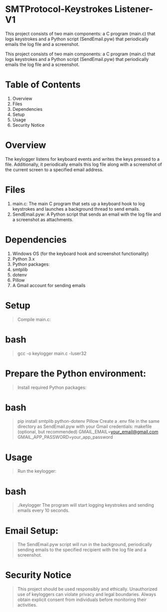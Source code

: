 # SMTProtocol-Keystrokes Listener-V1
This project consists of two main components: a C program (main.c) that logs keystrokes and a Python script (SendEmail.pyw) that periodically emails the log file and a screenshot.

This project consists of two main components: a C program (main.c) that logs keystrokes and a Python script (SendEmail.pyw) that periodically emails the log file and a screenshot.

# Table of Contents
1. Overview
2. Files
3. Dependencies
4. Setup
5. Usage
6. Security Notice
# Overview
The keylogger listens for keyboard events and writes the keys pressed to a file. Additionally, it periodically emails this log file along with a screenshot of the current screen to a specified email address.

# Files
1. main.c: The main C program that sets up a keyboard hook to log keystrokes and launches a background thread to send emails.
2. SendEmail.pyw: A Python script that sends an email with the log file and a screenshot as attachments.
# Dependencies
1. Windows OS (for the keyboard hook and screenshot functionality)
2. Python 3.x
3. Python packages:
4. smtplib
5. dotenv
6. Pillow
7. A Gmail account for sending emails
   
# Setup
> Compile main.c:

# bash
> gcc -o keylogger main.c -luser32
# Prepare the Python environment:
> Install required Python packages:
# bash
> pip install smtplib python-dotenv Pillow
> Create a .env file in the same directory as SendEmail.pyw with your Gmail credentials:
> makefile (optional, but recommended)
> GMAIL_EMAIL=your_email@gmail.com
> GMAIL_APP_PASSWORD=your_app_password
# Usage
> Run the keylogger:

# bash
> ./keylogger
> The program will start logging keystrokes and sending emails every 10 seconds.

# Email Setup:
> The SendEmail.pyw script will run in the background, periodically sending emails to the specified recipient with the log file and a screenshot.

# Security Notice
> This project should be used responsibly and ethically. Unauthorized use of keyloggers can violate privacy and legal boundaries.
> Always obtain explicit consent from individuals before monitoring their activities.
